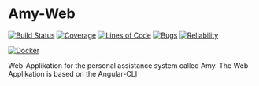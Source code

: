 # Amy-Web
[![Build Status](https://travis-ci.com/AmyAssist/Amy-Web.svg?branch=master)](https://travis-ci.com/AmyAssist/Amy-Web)
[![Coverage](https://sonarcloud.io/api/project_badges/measure?project=de.unistuttgart.iaas.amyassist%3Aamy-web&metric=coverage)](https://sonarcloud.io/component_measures?id=de.unistuttgart.iaas.amyassist%3Aamy-web&metric=Coverage)
[![Lines of Code](https://sonarcloud.io/api/project_badges/measure?project=de.unistuttgart.iaas.amyassist%3Aamy-web&metric=ncloc)](https://sonarcloud.io/dashboard?id=de.unistuttgart.iaas.amyassist%3Aamy-web)
[![Bugs](https://sonarcloud.io/api/project_badges/measure?project=de.unistuttgart.iaas.amyassist%3Aamy-web&metric=bugs)](https://sonarcloud.io/component_measures?id=de.unistuttgart.iaas.amyassist%3Aamy-web&metric=Reliability)
[![Reliability](https://sonarcloud.io/api/project_badges/measure?project=de.unistuttgart.iaas.amyassist%3Aamy-web&metric=reliability_rating)](https://sonarcloud.io/component_measures?id=de.unistuttgart.iaas.amyassist%3Aamy-web&metric=Reliability)

[![Docker](http://dockeri.co/image/amyassist/amy-web)](https://hub.docker.com/r/amyassist/amy-web/)

Web-Applikation for the personal assistance system called Amy.
The Web-Applikation is based on the Angular-CLI
